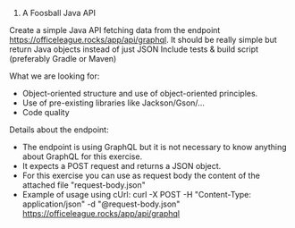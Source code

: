 1. A Foosball Java API

Create a simple Java API fetching data from the endpoint https://officeleague.rocks/app/api/graphql.
It should be really simple but return Java objects instead of just JSON
Include tests & build script (preferably Gradle or Maven)

What we are looking for:
* Object-oriented structure and use of object-oriented principles.
* Use of pre-existing libraries like Jackson/Gson/...
* Code quality

Details about the endpoint:
* The endpoint is using GraphQL but it is not necessary to know anything about GraphQL for this exercise.
* It expects a POST request and returns a JSON object.
* For this exercise you can use as request body the content of the attached file "request-body.json"
* Example of usage using cUrl: curl -X POST -H "Content-Type: application/json" -d "@request-body.json" https://officeleague.rocks/app/api/graphql